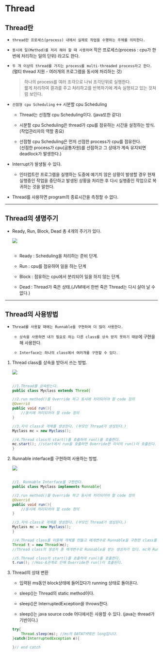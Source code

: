 Thread
===

## Thread란

* `thread란 프로세스(process) 내에서 실제로 작업을 수행하는 주체를 의미한다.`

* `동시에 일(Method)를 처리 해야 할 때 사용하며` 작은 프로세스(process : cpu가 한번에 처리하는 일의 단위) 라고도 한다.

* `두 개 이상의 thread를 가지는 process를 multi-threaded process라고 한다.` (멀티 thread 지원 - 여러개의 프로그램을 동시에 처리하는 것)
    >하나의 process를 여러 조각으로 나눠 조각단위로 실행한다. <br>짧게 처리하여 결과를 주고 처리하고를 반복하기에 계속 실행되고 있는 것처럼 보인다.

* `선점형 cpu Scheduling` <-> 시분할 cpu Scheduling

    * Thread는 선점형 cpu Scheduling이다. (java또한 같다)

    * 시분할 cpu Scheduling은 thread가 cpu를 점유하는 시간을 설정하는 방식. <br>(작업관리자의 역할 중요)

    * 선점형 cpu Scheduling은 먼저 선점한 process가 cpu를 점유한다.<br>
     (선점한 process가 cpu(공통자원)를 선점하고 그 상태가 계속 유지되면 deadlock가 발생한다.)

* Interrupt가 발생될 수 있다.

    * 인터럽트란 프로그램을 실행하는 도중에 예기치 않은 상황이 발생할 경우 현재 실행중인 작업을 중단하고 발생된 상황을 처리한 후 다시 실행중인 작업으로 복귀하는 것을 말한다.

* Thread를 사용하면 program의 종료시간을 측정할 수 없다.


---

## Thread의 생명주기

* Ready, Run, Block, Dead 총 4개의 주기가 있다.

    <img src = https://user-images.githubusercontent.com/74294325/101594981-fac7ae00-3a35-11eb-8863-1d5550d0d6a4.png>
    <br>
    <br>

    * Ready : Scheduling을 처리하는 준비 단계.

    * Run : cpu를 점유하여 일을 하는 단계

    * Block : 점유하는 cpu에서 분리되어 일을 하지 않는 단계.

    * Dead : Thread가 죽은 상태.(JVM에서 한번 죽은 Thread는 다시 살아 날 수 없다.)

---

## Thread의 사용방법

* `Thread를 사용할 때에는 Runnable을 구현하여 더 많이 사용한다.`

    * `상속을 사용하면 내가 필요로 하는 다른 class를 상속 받지 못하기 때문`에 구현을 해 사용한다.

    * `Interface는 하나의 class에서 여러개를 구현할 수 있다.`

1. Thread class를 상속을 받아서 쓰는 방법.

    <img src =https://user-images.githubusercontent.com/74294325/105458060-34ddce00-5ccb-11eb-8cfe-f2147a43fa74.png>

    <br>
    <br>

    ```java
    //1.Thread를 상속받는다.
    public class Myclass extends Thread{

    //2.run method()를 Override 하고 동시에 처리되어야 할 code 정의
    @Overrid
    public void run(){
        //동시에 처리되어야 할 code 정의
    }

    //3.자식 class로 객체를 생성한다. (부모인 Thread가 생성된다.)
    Myclass mc = new Myclass();

    //4.Thread class의 start()를 호출하여 run()를 호출한다.
    mc.start(); //start에서 run을 호출하면 Override한 자식의 run()이 호출된다.
    }
    ```


2. Runnable interface를 구현하여 사용하는 방법.

    <img src = https://user-images.githubusercontent.com/74294325/101603988-ae836a80-3a43-11eb-962c-45b95f0971fa.png>
    
    <br>
    <br>

    ```java
    //1. Runnable Interface를 구현한다.
    public class Myclass implements Runnable{

    //2.run method()를 Override 하고 동시에 처리되어야 할 code 정의
    @Overrid
    public void run(){
        //동시에 처리되어야 할 code 정의
    }
    
    //3.자식 class로 객체를 생성한다. (부모인 Thread가 생성된다.)
    Myclass mc = new Myclass();
    }

    //4.Thread class를 이용해 객체를 만들고 매개변수로 Runnable을 구현한 class를 넣어준다.
    Thread t = new Thread(mc); 
    //Thread class의 생성자 중 매개변수로 Runnable을 받는 생성자가 있다. mc와 Runnable은 is-a관계

    //5.Thread class의 start()를 호출하여 run()를 호출한다.
    t.run(); //Has-A관계로 인해 Override한 run()이 호출된다.
    ```

3. Thread의 상태 변환

    * 입력된 ms동안 block상태에 들어갔다가 running 상태로 돌아온다.

    * sleep()는 Thread의 static method이다.

    * sleep()은 InterruptedException을 throws한다.

    * sleep()는 java source code 어디에서든 사용할 수 있다. (java는 thread가 기반이다.)

    ```java
    try{
        Thread.sleep(ms); //ms의 DATATYPE은 long입니다.
    }catch(InterruptedException e){

    }// end catch
    ```

